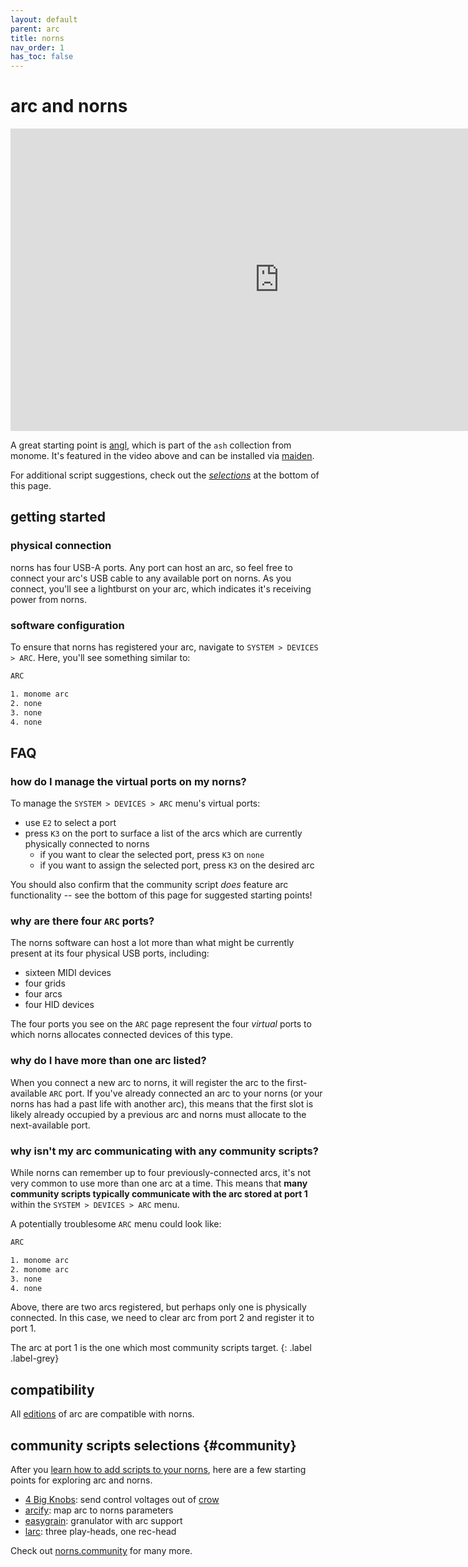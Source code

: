 ```yaml
---
layout: default
parent: arc
title: norns
nav_order: 1
has_toc: false
---
```


# arc and norns

<div class="vid"><iframe src="https://player.vimeo.com/video/312196152?color=ffffff&title=0&byline=0&portrait=0" width="860" height="484" frameborder="0" webkitallowfullscreen mozallowfullscreen allowfullscreen></iframe></div>

A great starting point is [angl](https://llllllll.co/t/ash-a-small-collection/21349), which is part of the `ash` collection from monome. It's featured in the video above and can be installed via [maiden](/docs/norns/maiden).

For additional script suggestions, check out the [*selections*](#community) at the bottom of this page.

## getting started

### physical connection

norns has four USB-A ports. Any port can host an arc, so feel free to connect your arc's USB cable to any available port on norns. As you connect, you'll see a lightburst on your arc, which indicates it's receiving power from norns.

### software configuration

To ensure that norns has registered your arc, navigate to `SYSTEM > DEVICES > ARC`. Here, you'll see something similar to:

```bash
ARC

1. monome arc
2. none
3. none
4. none
```

## FAQ

### how do I manage the virtual ports on my norns?

To manage the `SYSTEM > DEVICES > ARC` menu's virtual ports:

- use `E2` to select a port
- press `K3` on the port to surface a list of the arcs which are currently physically connected to norns
  - if you want to clear the selected port, press `K3` on `none`
  - if you want to assign the selected port, press `K3` on the desired arc

You should also confirm that the community script *does* feature arc functionality -- see the bottom of this page for suggested starting points!

### why are there four `ARC` ports?

The norns software can host a lot more than what might be currently present at its four physical USB ports, including:

- sixteen MIDI devices
- four grids
- four arcs
- four HID devices

The four ports you see on the `ARC` page represent the four *virtual* ports to which norns allocates connected devices of this type.

### why do I have more than one arc listed?

When you connect a new arc to norns, it will register the arc to the first-available `ARC` port. If you've already connected an arc to your norns (or your norns has had a past life with another arc), this means that the first slot is likely already occupied by a previous arc and norns must allocate to the next-available port.

### why isn't my arc communicating with any community scripts?

While norns can remember up to four previously-connected arcs, it's not very common to use more than one arc at a time. This means that **many community scripts typically communicate with the arc stored at port 1** within the `SYSTEM > DEVICES > ARC` menu.

A potentially troublesome `ARC` menu could look like:

```bash
ARC

1. monome arc
2. monome arc
3. none
4. none
```

Above, there are two arcs registered, but perhaps only one is physically connected. In this case, we need to clear arc from port 2 and register it to port 1.

The arc at port 1 is the one which most community scripts target.
{: .label .label-grey}

## compatibility

All [editions](/docs/arc/editions) of arc are compatible with norns.

## community scripts selections {#community}

After you [learn how to add scripts to your norns](/docs/norns/maiden), here are a few starting points for exploring arc and norns.

- [4 Big Knobs](https://llllllll.co/t/4-big-knobs/42190): send control voltages out of [crow](/docs/crow)
- [arcify](https://llllllll.co/t/arcify/22133): map arc to norns parameters
- [easygrain](https://llllllll.co/t/easygrain/21047): granulator with arc support
- [larc](https://llllllll.co/t/larc/39790): three play-heads, one rec-head

Check out [norns.community](https://norns.community) for many more.

